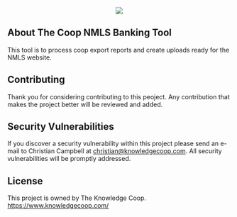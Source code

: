 <p align="center"><img src="https://cdn.shopify.com/s/files/1/1311/0223/t/7/assets/logo.png?13375360246115142671"></p>


## About The Coop NMLS Banking Tool

This tool is to process coop export reports and create uploads ready for the NMLS website.


## Contributing

Thank you for considering contributing to this peoject. Any contribution that makes the project better will be reviewed and added.

## Security Vulnerabilities

If you discover a security vulnerability within this project please send an e-mail to Christian Campbell at christian@knowledgecoop.com. All security vulnerabilities will be promptly addressed.

## License

This project is owned by The Knowledge Coop. https://www.knowledgecoop.com/
